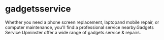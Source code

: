 # gadgetsservice
Whether you need a phone screen replacement, laptopand mobile repair, or computer maintenance, you'll find a professional service nearby.Gadgets Service Upminster offer a wide range of gadgets service &amp; repairs. 
